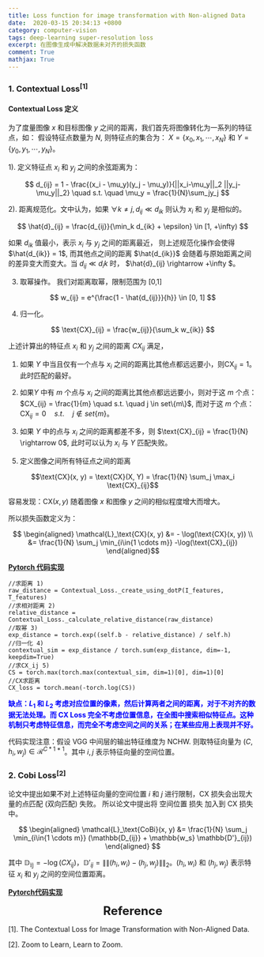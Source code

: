 ```yaml
---
title: Loss function for image transformation with Non-aligned Data 
date:  2020-03-15 20:34:13 +0800
category: computer-vision
tags: deep-learning super-resolution loss
excerpt: 在图像生成中解决数据未对齐的损失函数
comment: True
mathjax: True
---
```




### 1. Contextual Loss$^{[1]}$

#### Contextual Loss 定义

为了度量图像 $x$ 和目标图像 $y$ 之间的距离，我们首先将图像转化为一系列的特征点，如：
假设特征点数量为 $N$, 则特征点的集合为：
$X = \lbrace x_0, x_1, \cdots, x_N \rbrace$ 和 $Y = \lbrace y_0, y_1, \cdots, y_N\rbrace$。

1). 定义特征点 $x_i$ 和 $y_j$ 之间的余弦距离为：

$$
d_{ij} = 1 - \frac{(x_i - \mu_y)(y_j - \mu_y)}{||x_i-\mu_y||_2 ||y_j-\mu_y||_2} \quad s.t. \quad \mu_y = \frac{1}{N}\sum_jy_j
$$

2). 距离规范化。文中认为，如果 $\forall k \ne j, d_{ij} \ll d_{ik}$ 则认为 $x_i$ 和 $y_j$ 是相似的。

$$
\hat{d}_{ij} = \frac{d_{ij}}{\min_k d_{ik} + \epsilon} \in [1, +\infty)
$$

如果 $d_{ik}$ 值最小，表示 $x_i$ 与 $y_j$ 之间的距离最近， 则上述规范化操作会使得 $\hat{d_{ik}} = 1$, 而其他点之间的距离 $\hat{d_{ik}}$ 会随着与原始距离之间的差异变大而变大。当 $d_{ij} \ll d_ik$ 时， $\hat{d}_{ij} \rightarrow +\infty $。

3) 取幂操作。 我们对距离取幂，限制范围为 [0,1]

$$
w_{ij} = e^{\frac{1 - \hat{d_{ij}}}{h}} \in [0, 1]
$$

4) 归一化。

$$
\text{CX}_{ij} = \frac{w_{ij}}{\sum_k w_{ik}}
$$

上述计算出的特征点 $x_i$ 和 $y_j$ 之间的距离 $CX_{ij}$ 满足，

1. 如果 $Y$ 中当且仅有一个点与 $x_i$ 之间的距离比其他点都远远要小，则$\text{CX}_{ij} = 1$。此时匹配的最好。

2. 如果$Y$ 中有 $m$ 个点与 $x_i$ 之间的距离比其他点都远远要小，则对于这 $m$ 个点：$CX_{ij} = \frac{1}{m} \quad s.t. \quad j \in set\{m\}$, 而对于这 $m$ 个点：$\text{CX}_{ij} = 0 \quad s.t. \quad j \notin set\{m\}$。

3. 如果 $Y$ 中的点与 $x_i$ 之间的距离都差不多，则 $\text{CX}_{ij} = \frac{1}{N} \rightarrow  0$, 此时可以认为 $x_i$ 与 $Y$ 匹配失败。

5) 定义图像之间所有特征点之间的距离

$$\text{CX}(x, y) = \text{CX}(X, Y) = \frac{1}{N} \sum_j \max_i \text{CX}_{ij}$$

容易发现：$\text{CX}(x,y)$ 随着图像 $x$ 和图像 $y$ 之间的相似程度增大而增大。

所以损失函数定义为：

$$
\begin{aligned}
\mathcal{L}_\text{CX}(x, y) &= - \log(\text{CX}(x, y)) \\
&= \frac{1}{N} \sum_j \min_{i\in{1 \cdots m}} -\log(\text{CX}_{ij})
\end{aligned}$$


**[Pytorch 代码实现](https://github.com/z-bingo/Contextual-Loss-PyTorch)** 


```
//求距离 1)
raw_distance = Contextual_Loss._create_using_dotP(I_features, T_features)
//求相对距离 2)
relative_distance = Contextual_Loss._calculate_relative_distance(raw_distance)
//取幂 3)
exp_distance = torch.exp((self.b - relative_distance) / self.h)
//归一化 4)
contextual_sim = exp_distance / torch.sum(exp_distance, dim=-1, keepdim=True)
//求CX_ij 5)
CS = torch.max(torch.max(contextual_sim, dim=1)[0], dim=1)[0]
//CX求距离
CX_loss = torch.mean(-torch.log(CS))
```

<font color="blue"><b>缺点：$L_1$ 和 $L_2$ 考虑对应位置的像素，然后计算两者之间的距离，对于不对齐的数据无法处理。而 CX Loss 完全不考虑位置信息，在全图中搜索相似特征点。这种机制只考虑特征信息，而完全不考虑空间之间的关系；在某些应用上表现并不好。</b></font>

代码实现注意：假设 VGG 中间层的输出特征维度为 $\text{NCHW}$. 则取特征向量为 $(C, h_i, w_j) \in \mathcal{R}^{C * 1 * 1}$。其中 $i,j$ 表示特征向量的空间位置。 

### 2. Cobi Loss$^{[2]}$

论文中提出如果不对上述特征向量的空间位置 $i$ 和 $j$ 进行限制，CX 损失会出现大量的点匹配 (双向匹配) 失败。
所以论文中提出将 空间位置 损失 加入到 CX 损失中。

$$
\begin{aligned}
\mathcal{L}_\text{CoBi}(x, y) &= \frac{1}{N} \sum_j \min_{i\in{1 \cdots m}} (\mathbb{D_{ij}} + \mathbb{w_s} \mathbb{D'}_{ij}) 
\end{aligned}
$$

其中 $\mathbb{D_{ij}} = -\log(CX_{ij})$，$\mathbb{D'}_{ij} = \|\|(h_i, w_i) - (h_j, w_j)\|\|_2$。$(h_i,w_i)$ 和 $(h_j, w_j)$ 表示特征 $x_i$ 和 $y_j$ 之间的空间位置距离。


**[Pytorch代码实现](https://github.com/ceciliavision/zoom-learn-zoom/blob/887acbeb7cdb2961417e5ad580bee1c4da9f9421/CX/CSFlow.py#L115)** 


<center> <font size="5"> <b>Reference</b> </font> </center>

[1]. The Contextual Loss for Image Transformation with Non-Aligned Data.

[2]. Zoom to Learn, Learn to Zoom. 